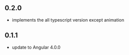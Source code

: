 ## 0.2.0

- implements the all typescript version except animation

## 0.1.1

- update to Angular 4.0.0